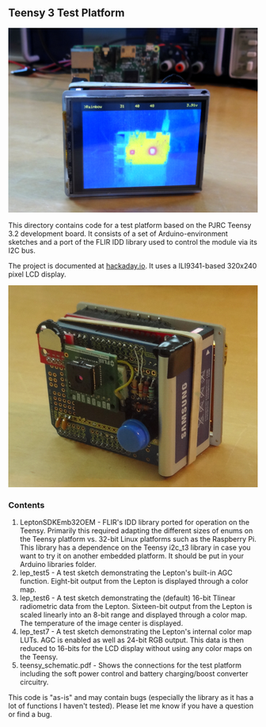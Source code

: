## Teensy 3 Test Platform

![Teensy Thermal Imaging Camera](pictures/display_pi_rainbow.png)

This directory contains code for a test platform based on the PJRC Teensy 3.2 development board.  It consists of a set of Arduino-environment sketches and a port of the FLIR IDD library used to control the module via its I2C bus.

The project is documented at [hackaday.io](https://hackaday.io/project/159615-lepton-35-thermal-imaging-camera).  It uses a ILI9341-based 320x240 pixel LCD display.

![Teensy Thermal Imaging Camera](pictures/unit_left.png)

### Contents

1. LeptonSDKEmb32OEM - FLIR's IDD library ported for operation on the Teensy.  Primarily this required adapting the different sizes of enums on the Teensy platform vs. 32-bit Linux platforms such as the Raspberry Pi.  This library has a dependence on the Teensy i2c_t3 library in case you want to try it on another embedded platform.  It should be put in your Arduino libraries folder.
2. lep_test5 - A test sketch demonstrating the Lepton's built-in AGC function.  Eight-bit output from the Lepton is displayed through a color map.
3. lep_test6 - A test sketch demonstrating the (default) 16-bit Tlinear radiometric data from the Lepton.  Sixteen-bit output from the Lepton is scaled linearly into an 8-bit range and displayed through a color map.  The temperature of the image center is displayed.
4. lep_test7 - A test sketch demonstrating the Lepton's internal color map LUTs.  AGC is enabled as well as 24-bit RGB output.  This data is then reduced to 16-bits for the LCD display without using any color maps on the Teensy.
5. teensy_schematic.pdf - Shows the connections for the test platform including the soft power control and battery charging/boost converter circuitry.

This code is "as-is" and may contain bugs (especially the library as it has a lot of functions I haven't tested).  Please let me know if you have a question or find a bug.
